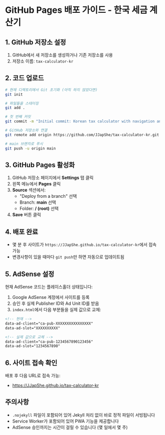 # GitHub Pages 배포 가이드 - 한국 세금 계산기

## 1. GitHub 저장소 설정

1. GitHub에서 새 저장소를 생성하거나 기존 저장소를 사용
2. 저장소 이름: `tax-calculator-kr`

## 2. 코드 업로드

```bash
# 현재 디렉토리에서 Git 초기화 (아직 하지 않았다면)
git init

# 파일들을 스테이징
git add .

# 첫 번째 커밋
git commit -m "Initial commit: Korean tax calculator with navigation and AdSense"

# GitHub 저장소와 연결
git remote add origin https://github.com/JJapShe/tax-calculator-kr.git

# main 브랜치로 푸시
git push -u origin main
```

## 3. GitHub Pages 활성화

1. GitHub 저장소 페이지에서 **Settings** 탭 클릭
2. 왼쪽 메뉴에서 **Pages** 클릭
3. **Source** 섹션에서:
   - "Deploy from a branch" 선택
   - Branch: **main** 선택
   - Folder: **/ (root)** 선택
4. **Save** 버튼 클릭

## 4. 배포 완료

- 몇 분 후 사이트가 `https://JJapShe.github.io/tax-calculator-kr`에서 접속 가능
- 변경사항이 있을 때마다 `git push`만 하면 자동으로 업데이트됨

## 5. AdSense 설정

현재 AdSense 코드는 플레이스홀더 상태입니다:

1. Google AdSense 계정에서 사이트를 등록
2. 승인 후 실제 Publisher ID와 Ad Unit ID를 받음
3. `index.html`에서 다음 부분들을 실제 값으로 교체:

```html
<!-- 현재 -->
data-ad-client="ca-pub-XXXXXXXXXXXXXXXX"
data-ad-slot="XXXXXXXXXX"

<!-- 실제 값으로 교체 -->
data-ad-client="ca-pub-1234567890123456"
data-ad-slot="1234567890"
```

## 6. 사이트 접속 확인

배포 후 다음 URL로 접속 가능:
- https://JJapShe.github.io/tax-calculator-kr

## 주의사항

- `.nojekyll` 파일이 포함되어 있어 Jekyll 처리 없이 바로 정적 파일이 서빙됩니다
- Service Worker가 포함되어 있어 PWA 기능을 제공합니다
- AdSense 승인까지는 시간이 걸릴 수 있습니다 (몇 일에서 몇 주)